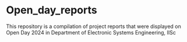 # Open_day_reports
This repository is a compilation of project reports that were displayed on Open Day 2024 in Department of Electronic Systems Engineering, IISc 
